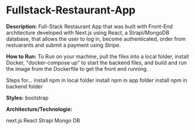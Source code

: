 # Fullstack-Restaurant-App

**Description:**
Full-Stack Restaurant App that was built with Front-End architecture developed with Next.js using React, a Strapi/MongoDB database, that allows the user to log in, become authenticated, order from restuarants and submit a payment using Stripe.  

**How to Run:**
To Run on your machine, pull the files into a local folder,
install Docker, 
"docker-compose up"  to start the backend files, 
and build and run the image from the Dockerfile to get the front end running.  


Steps for...
install npm in local folder
install npm in app folder
install npm in backend folder



**Styles:**
bootstrap



**Architecture/Technologie:**

next.js
React
Strapi
Mongo DB
